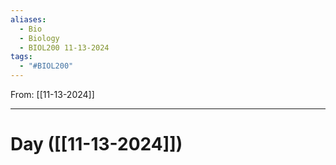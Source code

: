 ```yaml
---
aliases:
  - Bio
  - Biology
  - BIOL200 11-13-2024
tags:
  - "#BIOL200"
---
```

From: [[11-13-2024]]

------
# Day  ([[11-13-2024]]) 

